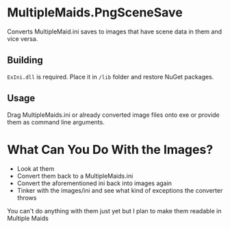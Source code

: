 # MultipleMaids.PngSceneSave
Converts MultipleMaid.ini saves to images that have scene data in them and vice versa.
## Building
`ExIni.dll` is required. Place it in `/lib` folder and restore NuGet packages.

## Usage
Drag MultipleMaids.ini or already converted image files onto exe or provide them as command line arguments.

# What Can You Do With the Images?
* Look at them
* Convert them back to a MultipleMaids.ini 
* Convert the aforementioned ini back into images again
* Tinker with the images/ini and see what kind of exceptions the converter throws

You can't do anything with them just yet but I plan to make them readable in Multiple Maids
